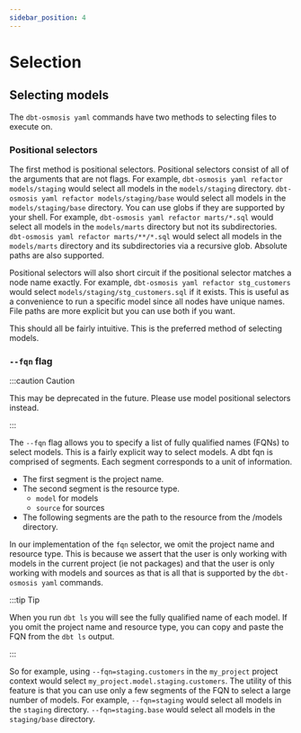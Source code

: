 ```yaml
---
sidebar_position: 4
---
```

# Selection

## Selecting models

The `dbt-osmosis yaml` commands have two methods to selecting files to execute on.

### Positional selectors

The first method is positional selectors. Positional selectors consist of all of the arguments that are not flags. For example, `dbt-osmosis yaml refactor models/staging` would select all models in the `models/staging` directory. `dbt-osmosis yaml refactor models/staging/base` would select all models in the `models/staging/base` directory. You can use globs if they are supported by your shell. For example, `dbt-osmosis yaml refactor marts/*.sql` would select all models in the `models/marts` directory but not its subdirectories. `dbt-osmosis yaml refactor marts/**/*.sql` would select all models in the `models/marts` directory and its subdirectories via a recursive glob. Absolute paths are also supported.

Positional selectors will also short circuit if the positional selector matches a node name exactly. For example, `dbt-osmosis yaml refactor stg_customers` would select `models/staging/stg_customers.sql` if it exists. This is useful as a convenience to run a specific model since all nodes have unique names. File paths are more explicit but you can use both if you want.

This should all be fairly intuitive. This is the preferred method of selecting models.

### `--fqn` flag

:::caution Caution

This may be deprecated in the future. Please use model positional selectors instead.

:::

The `--fqn` flag allows you to specify a list of fully qualified names (FQNs) to select models. This is a fairly explicit way to select models. A dbt fqn is comprised of segments. Each segment corresponds to a unit of information.

- The first segment is the project name.
- The second segment is the resource type.
  - `model` for models
  - `source` for sources
- The following segments are the path to the resource from the /models directory.

In our implementation of the `fqn` selector, we omit the project name and resource type. This is because we assert that the user is only working with models in the current project (ie not packages) and that the user is only working with models and sources as that is all that is supported by the `dbt-osmosis yaml` commands.

:::tip Tip

When you run `dbt ls` you will see the fully qualified name of each model. If you omit the project name and resource type, you can copy and paste the FQN from the `dbt ls` output.

:::

So for example, using `--fqn=staging.customers` in the `my_project` project context would select `my_project.model.staging.customers`. The utility of this feature is that you can use only a few segments of the FQN to select a large number of models. For example, `--fqn=staging` would select all models in the `staging` directory. `--fqn=staging.base` would select all models in the `staging/base` directory.
